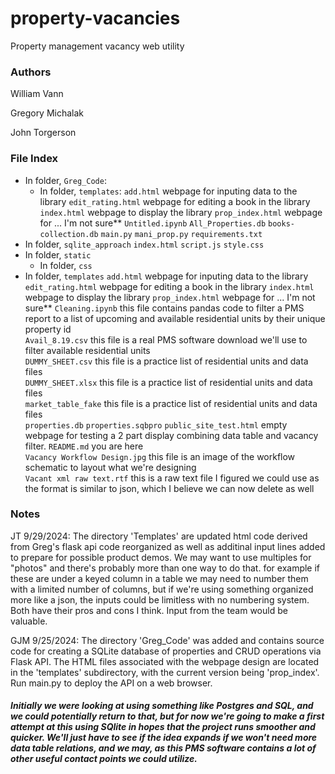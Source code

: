 # property-vacancies
Property management vacancy web utility

### Authors
William Vann

Gregory Michalak

John Torgerson

### File Index
* In folder, `Greg_Code`:
    * In folder, `templates`:
        `add.html` webpage for inputing data to the library
        `edit_rating.html` webpage for editing a book in the library
        `index.html` webpage to display the library
        `prop_index.html` webpage for ... I'm not sure**
`Untitled.ipynb`
`All_Properties.db`
`books-collection.db`
`main.py`
`mani_prop.py`
`requirements.txt`
* In folder, `sqlite_approach`
    `index.html`
    `script.js`
    `style.css`
* In folder, `static`
    * In folder, `css`
* In folder, `templates`
    `add.html` webpage for inputing data to the library
    `edit_rating.html` webpage for editing a book in the library
    `index.html` webpage to display the library
    `prop_index.html` webpage for ... I'm not sure**
`Cleaning.ipynb` this file contains pandas code to filter a PMS report to a list of upcoming and available residential units by their unique property id<br>
`Avail_8.19.csv` this file is a real PMS software download we'll use to filter available residential units<br>
`DUMMY_SHEET.csv` this file is a practice list of residential units and data files<br>
`DUMMY_SHEET.xlsx` this file is a practice list of residential units and data files<br>
`market_table_fake` this file is a practice list of residential units and data files<br>
`properties.db`
`properties.sqbpro`
`public_site_test.html` empty webpage for testing a 2 part display combining data table and vacancy filter.
`README.md` you are here<br> 
`Vacancy Workflow Design.jpg` this file is an image of the workflow schematic to layout what we're designing<br>
`Vacant xml raw text.rtf` this is a raw text file I figured we could use as the format is similar to json, which I believe we can now delete as well 

### Notes

JT 9/29/2024: The directory 'Templates' are updated html code derived from Greg's flask api code reorganized as well as additinal input lines added to prepare for possible product demos. We may want to use multiples for "photos" and there's probably more than one way to do that. for example if these are under a keyed column in a table we may need to number them with a limited number of columns, but if we're using something organized more like a json, the inputs could be limitless with no numbering system. Both have their pros and cons I think. Input from the team would be valuable. 

GJM 9/25/2024: The directory 'Greg_Code' was added and contains source code for creating a SQLite database of properties and CRUD operations via Flask API. The HTML files associated with the webpage design are located in the 'templates' subdirectory, with the current version being 'prop_index'. Run main.py to deploy the API on a web browser.

##### Initially we were looking at using something like Postgres and SQL, and we could potentially return to that, but for now we're going to make a first attempt at this using SQlite in hopes that the project runs smoother and quicker. We'll just have to see if the idea expands if we won't need more data table relations, and we may, as this PMS software contains a lot of other useful contact points we could utilize. 


